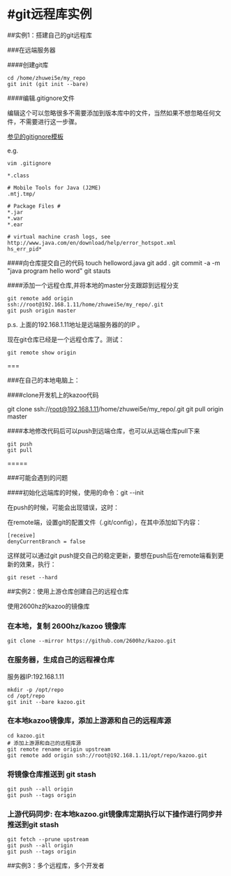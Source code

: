 #git远程库实例
====

##实例1：搭建自己的git远程库

###在远端服务器

####创建git库

	cd /home/zhuwei5e/my_repo
	git init (git init --bare)

####编辑.gitignore文件

编辑这个可以忽略很多不需要添加到版本库中的文件，当然如果不想忽略任何文件，不需要进行这一步骤。

[参见的gitignore模板](https://github.com/github/gitignore)

e.g.

	vim .gitignore
	
	*.class
	
	# Mobile Tools for Java (J2ME)
	.mtj.tmp/
	
	# Package Files #
	*.jar
	*.war
	*.ear
	
	# virtual machine crash logs, see http://www.java.com/en/download/help/error_hotspot.xml
	hs_err_pid*


####向仓库提交自己的代码
	touch helloword.java
	git add .
	git commit -a -m "java program hello word"
	git stauts

####添加一个远程仓库,并将本地的master分支跟踪到远程分支

	git remote add origin ssh://root@192.168.1.11/home/zhuwei5e/my_repo/.git
	git push origin master

p.s. 上面的192.168.1.11地址是远端服务器的的IP 。

现在git仓库已经是一个远程仓库了。测试：

	git remote show origin
	
===
	
###在自己的本地电脑上：

####clone开发机上的kazoo代码

git clone ssh://root@192.168.1.11/home/zhuwei5e/my_repo/.git
git pull origin master

####本地修改代码后可以push到远端仓库，也可以从远端仓库pull下来

	git push
	git pull

=====

###可能会遇到的问题

####初始化远端库的时候，使用的命令：git --init

在push的时候，可能会出现错误，这时：

在remote端，设置git的配置文件（.git/config），在其中添加如下内容： 
	
	[receive]
	denyCurrentBranch = false

这样就可以通过git push提交自己的稳定更新，要想在push后在remote端看到更新的效果，执行：
	
	git reset --hard


##实例2：使用上游仓库创建自己的远程仓库

使用2600hz的kazoo的镜像库
### 在本地，复制 2600hz/kazoo 镜像库
	git clone --mirror https://github.com/2600hz/kazoo.git
	
### 在服务器，生成自己的远程裸仓库
服务器IP:192.168.1.11

	mkdir -p /opt/repo
	cd /opt/repo
	git init --bare	kazoo.git
 
### 在本地kazoo镜像库，添加上游源和自己的远程库源
	cd kazoo.git
	# 添加上游源和自己的远程库源
	git remote rename origin upstream
	git remote add origin ssh://root@192.168.1.11/opt/repo/kazoo.git
 
### 将镜像仓库推送到 git stash
	git push --all origin
	git push --tags origin
 
### 上游代码同步: 在本地kazoo.git镜像库定期执行以下操作进行同步并推送到git stash
	git fetch --prune upstream
	git push --all origin
	git push --tags origin
	
##实例3：多个远程库，多个开发者

	




	

